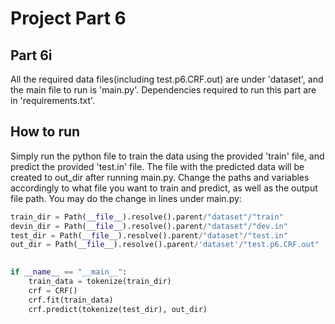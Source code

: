 # Project Part 6 

## Part 6i

All the required data files(including test.p6.CRF.out) are under 'dataset', and the main file to run is 'main.py'.
Dependencies required to run this part are in 'requirements.txt'.

## How to run 

Simply run the python file to train the data using the provided 'train' file, and predict the provided 'test.in' file. The file with the predicted data will be created to out_dir after running main.py. Change the paths and variables accordingly to what file you want to train and predict, as well as the output file path. You may do the change in lines under main.py:

``` python
train_dir = Path(__file__).resolve().parent/"dataset"/"train"
devin_dir = Path(__file__).resolve().parent/"dataset"/"dev.in"
test_dir = Path(__file__).resolve().parent/"dataset"/"test.in"
out_dir = Path(__file__).resolve().parent/'dataset'/"test.p6.CRF.out"
 

if __name__ == "__main__":
    train_data = tokenize(train_dir)
    crf = CRF()
    crf.fit(train_data)
    crf.predict(tokenize(test_dir), out_dir)
``` 
